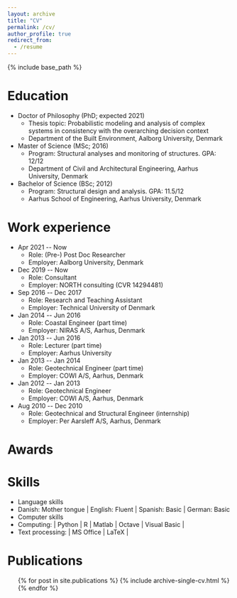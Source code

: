 ```yaml
---
layout: archive
title: "CV"
permalink: /cv/
author_profile: true
redirect_from:
  - /resume
---
```


{% include base_path %}

Education
======
* Doctor of Philosophy (PhD; expected 2021) 
  * Thesis topic: Probabilistic modeling and analysis of complex systems in consistency with the overarching decision context
  * Department of the Built Environment, Aalborg University, Denmark
* Master of Science (MSc; 2016)
  * Program: Structural analyses and monitoring of structures. GPA: 12/12  
  * Department of Civil and Architectural Engineering, Aarhus University, Denmark
* Bachelor of Science (BSc; 2012) 
  * Program: Structural design and analysis. GPA: 11.5/12 
  * Aarhus School of Engineering, Aarhus University, Denmark

Work experience
======
* Apr 2021 -- Now
	* Role: (Pre-) Post Doc Researcher
	* Employer: Aalborg University, Denmark
* Dec 2019 -- Now
	* Role: Consultant
	* Employer: NORTH consulting (CVR 14294481)
* Sep 2016 -- Dec 2017
	* Role: Research and Teaching Assistant 
	* Employer: Technical University of Denmark
* Jan 2014 -- Jun 2016
	* Role: Coastal Engineer (part time)
	* Employer: NIRAS A/S, Aarhus, Denmark
* Jan 2013 -- Jun 2016
	* Role: Lecturer (part time)
	* Employer: Aarhus University
* Jan 2013 -- Jan 2014
	* Role: Geotechnical Engineer (part time)
	* Employer: COWI A/S, Aarhus, Denmark
* Jan 2012 -- Jan 2013
	* Role: Geotechnical Engineer
	* Employer: COWI A/S, Aarhus, Denmark
* Aug 2010 -- Dec 2010
	* Role: Geotechnical and Structural Engineer (internship)
	* Employer: Per Aarsleff A/S, Aarhus, Denmark

Awards
======

Skills
======
* Language skills
 * Danish: Mother tongue | English: Fluent | Spanish: Basic | German: Basic
* Computer skills
 * Computing: 
   | Python | R | Matlab | Octave | Visual Basic |
 * Text processing: 
   | MS Office | LaTeX |

Publications
======
  <ul>{% for post in site.publications %}
    {% include archive-single-cv.html %}
  {% endfor %}</ul>
